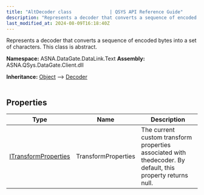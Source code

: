 ```yaml
---
title: "AltDecoder class              | QSYS API Reference Guide"
description: "Represents a decoder that converts a sequence of encoded bytes into a set of characters. This class is abstract. "
last_modified_at: 2024-08-09T16:18:40Z
---
```


Represents a decoder that converts a sequence of encoded bytes into a set of characters. This class is abstract.

**Namespace:** ASNA.DataGate.DataLink.Text
**Assembly:** ASNA.QSys.DataGate.Client.dll

**Inheritance:** [Object](https://docs.microsoft.com/en-us/dotnet/api/system.object) --> [Decoder](https://learn.microsoft.com/en-us/dotnet/api/system.text.decoder?view=net-8.0)
<br>
<br>

## Properties

| Type | Name | Description
| --- | --- | --- 
| [ITransformProperties](/reference/datagate/datagate-providers/i-transform-properties.html) | TransformProperties | The current custom transform properties associated with thedecoder. By default, this property returns null. |
